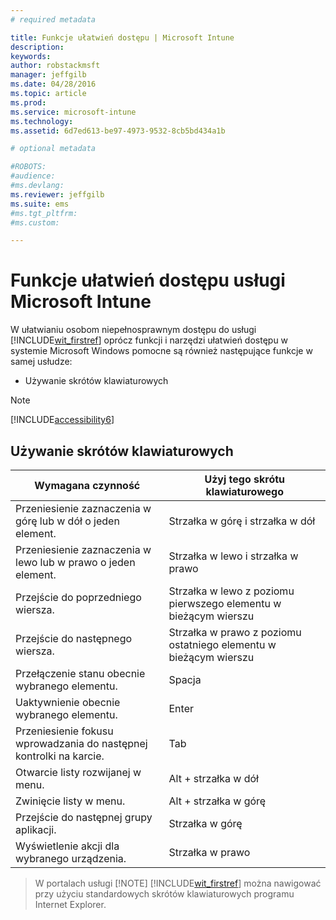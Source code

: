 ```yaml
---
# required metadata

title: Funkcje ułatwień dostępu | Microsoft Intune
description:
keywords:
author: robstackmsft
manager: jeffgilb
ms.date: 04/28/2016
ms.topic: article
ms.prod:
ms.service: microsoft-intune
ms.technology:
ms.assetid: 6d7ed613-be97-4973-9532-8cb5bd434a1b

# optional metadata

#ROBOTS:
#audience:
#ms.devlang:
ms.reviewer: jeffgilb
ms.suite: ems
#ms.tgt_pltfrm:
#ms.custom:

---
```


# Funkcje ułatwień dostępu usługi Microsoft Intune
W ułatwianiu osobom niepełnosprawnym dostępu do usługi [!INCLUDE[wit_firstref](./includes/wit_firstref_md.md)] oprócz funkcji i narzędzi ułatwień dostępu w systemie Microsoft Windows pomocne są również następujące funkcje w samej usłudze:

-   Używanie skrótów klawiaturowych

> [!NOTE]
> [!INCLUDE[accessibility6](./includes/accessibility6_md.md)]

## Używanie skrótów klawiaturowych

|Wymagana czynność|Użyj tego skrótu klawiaturowego|
|--------------|------------------------------|
|Przeniesienie zaznaczenia w górę lub w dół o jeden element.|Strzałka w górę i strzałka w dół|
|Przeniesienie zaznaczenia w lewo lub w prawo o jeden element.|Strzałka w lewo i strzałka w prawo|
|Przejście do poprzedniego wiersza.|Strzałka w lewo z poziomu pierwszego elementu w bieżącym wierszu|
|Przejście do następnego wiersza.|Strzałka w prawo z poziomu ostatniego elementu w bieżącym wierszu|
|Przełączenie stanu obecnie wybranego elementu.|Spacja|
|Uaktywnienie obecnie wybranego elementu.|Enter|
|Przeniesienie fokusu wprowadzania do następnej kontrolki na karcie.|Tab|
|Otwarcie listy rozwijanej w menu.|Alt + strzałka w dół|
|Zwinięcie listy w menu.|Alt + strzałka w górę|
|Przejście do następnej grupy aplikacji.|Strzałka w górę|
|Wyświetlenie akcji dla wybranego urządzenia.|Strzałka w prawo|
> W portalach usługi [!NOTE]
> [!INCLUDE[wit_firstref](./includes/wit_firstref_md.md)] można nawigować przy użyciu standardowych skrótów klawiaturowych programu Internet Explorer.



<!--HONumber=Jun16_HO2-->


